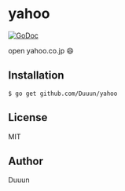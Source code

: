 # yahoo
[![GoDoc](https://godoc.org/github.com/Duuun/yahoo?status.svg)](https://godoc.org/github.com/Duuun/yahoo)

open yahoo.co.jp :smile:

## Installation

```
$ go get github.com/Duuun/yahoo
```

## License
MIT

## Author
Duuun

